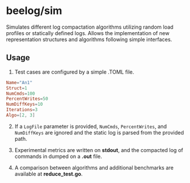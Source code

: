 # beelog/sim
Simulates different log compactation algorithms utilizing random load profiles or statically defined logs. Allows the implementation of new representation structures and algorithms following simple interfaces.

## Usage
1. Test cases are configured by a simple .TOML file.
```toml
Name="An1"
Struct=1
NumCmds=100
PercentWrites=50
NumDiffKeys=10
Iterations=3
Algo=[2, 3]
```

2. If a ```LogFile``` parameter is provided, ```NumCmds```, ```PercentWrites```, and ```NumDiffKeys``` are ignored and the static log is parsed from the provided path.

3. Experimental metrics are written on **stdout**, and the compacted log of commands in dumped on a **.out** file.

4. A comparison between algorithms and additional benchmarks are available at **reduce_test.go**.